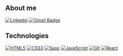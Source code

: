 <a href="https://www.fotosik.pl/zdjecie/2cfda6d74fb5c453" target="_blank"><img src="https://images92.fotosik.pl/575/2cfda6d74fb5c453med.png" border="0" alt="" /></a>


## About me

<p dir="auto"><a href="https://www.linkedin.com/in/bartek-bartosik-224534208/" rel="nofollow"><img src="https://camo.githubusercontent.com/9fe284a122b678d82b66d615cd79521c2799fb808b97cef3461d57d102a66a62/68747470733a2f2f696d672e736869656c64732e696f2f62616467652f2d4c696e6b6564496e2d626c75653f7374796c653d666c61742d737175617265266c6f676f3d4c696e6b6564696e266c6f676f436f6c6f723d7768697465266c696e6b3d68747470733a2f2f7777772e6c696e6b6564696e2e636f6d2f696e2f6f6c61662d73756c6963682f" alt="Linkedin" data-canonical-src="https://img.shields.io/badge/-LinkedIn-blue?style=flat-square&amp;logo=Linkedin&amp;logoColor=white&amp;link=https://www.linkedin.com/in/bartek-bartosik-224534208/" style="max-width: 100%;"></a>
<a href="mailto:b.bartek987@gmail.com"><img src="https://camo.githubusercontent.com/298b2853f5321557095b1376ae45fb74d91db93d662d76ef0315a44339a7b0cb/68747470733a2f2f696d672e736869656c64732e696f2f62616467652f2d476d61696c2d6331343433383f7374796c653d666c61742d737175617265266c6f676f3d476d61696c266c6f676f436f6c6f723d7768697465266c696e6b3d6d61696c746f3a6f6c616673756c69636840676d61696c2e636f6d" alt="Gmail Badge" data-canonical-src="https://img.shields.io/badge/-Gmail-c14438?style=flat-square&amp;logo=Gmail&amp;logoColor=white&amp;link=mailto:b.bartek987@gmail.com" style="max-width: 100%;"></a></p>


## Technologies

<p dir="auto"><a href="https://github.com/Bartek9090"><img src="https://camo.githubusercontent.com/eaf4033558088ab32d8cc5c8a4ae849e59b5a8b5b446aa2047ee231b35709710/68747470733a2f2f696d672e736869656c64732e696f2f62616467652f2d48544d4c352d4533344632363f7374796c653d666c61742d737175617265266c6f676f3d68746d6c35266c6f676f436f6c6f723d7768697465266c696e6b3d68747470733a2f2f6769746875622e636f6d2f6f6c616673756c6963682f" alt="HTML5" data-canonical-src="https://img.shields.io/badge/-HTML5-E34F26?style=flat-square&amp;logo=html5&amp;logoColor=white&amp;link=https://github.com/Bartek9090" style="max-width: 100%;"></a>
<a href="https://github.com/Bartek9090"><img src="https://camo.githubusercontent.com/791daf13179bb7d1e693028b4ab6c0f0b4b6077e1fcfaf1bfeb9ffc594f90da6/68747470733a2f2f696d672e736869656c64732e696f2f62616467652f2d435353332d3135373242363f7374796c653d666c61742d737175617265266c6f676f3d63737333266c696e6b3d68747470733a2f2f6769746875622e636f6d2f6f6c616673756c6963682f" alt="CSS3" data-canonical-src="https://img.shields.io/badge/-CSS3-1572B6?style=flat-square&amp;logo=css3&amp;link=https://github.com/Bartek9090" style="max-width: 100%;"></a>
<a href="https://github.com/Bartek9090"><img src="https://camo.githubusercontent.com/208e0b22cb7e1dff51c01206af8d218830396bc51e78fce8ba474fa21e0faf99/68747470733a2f2f696d672e736869656c64732e696f2f62616467652f2d536173732d626c61636b3f7374796c653d666c61742d737175617265266c6f676f3d53617373266c6f676f436f6c6f723d70696e6b" alt="Sass" data-canonical-src="https://img.shields.io/badge/-Sass-black?style=flat-square&amp;logo=Sass&amp;logoColor=pink" style="max-width: 100%;"></a>
<a href="https://github.com/Bartek9090"><img src="https://camo.githubusercontent.com/bf7258aa444616677dda6732ae883890c4e80f882586a2a9f2e157806986a6a8/68747470733a2f2f696d672e736869656c64732e696f2f62616467652f2d4a6176615363726970742d626c61636b3f7374796c653d666c61742d737175617265266c6f676f3d6a617661736372697074266c696e6b3d68747470733a2f2f6769746875622e636f6d2f6f6c616673756c6963682f" alt="JavaScript" data-canonical-src="https://img.shields.io/badge/-JavaScript-black?style=flat-square&amp;logo=javascript&amp;link=https://github.com/Bartek9090" style="max-width: 100%;"></a>
<a href="https://github.com/Bartek9090"><img src="https://camo.githubusercontent.com/5bda29e2f6074d6aa208266ca3a8c0608804e759a906ded8b6b721ed0d27521d/68747470733a2f2f696d672e736869656c64732e696f2f62616467652f2d4769742d626c61636b3f7374796c653d666c61742d737175617265266c6f676f3d676974266c696e6b3d68747470733a2f2f6769746875622e636f6d2f6f6c616673756c6963682f" alt="Git" data-canonical-src="https://img.shields.io/badge/-Git-black?style=flat-square&amp;logo=git&amp;link=https://github.com/Bartek9090" style="max-width: 100%;"></a>
<a href="https://github.com/Bartek9090"><img src="https://camo.githubusercontent.com/137a7a0f28f9e326bcc81a5a0bd853c86435143774c15642d827a5788e778667/68747470733a2f2f696d672e736869656c64732e696f2f62616467652f2d52656163742d626c61636b3f7374796c653d666c61742d737175617265266c6f676f3d7265616374" alt="React" data-canonical-src="https://img.shields.io/badge/-React-black?style=flat-square&amp;logo=react" style="max-width: 80%;"></a>
